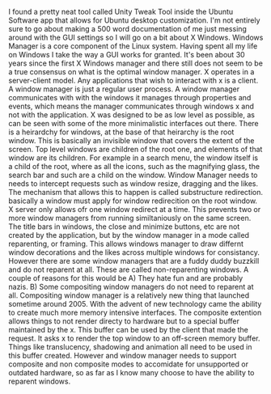 I found a pretty neat tool called Unity Tweak Tool inside the Ubuntu Software app that allows for Ubuntu desktop customization. 
I'm not entirely sure to go about making a 500 word documentation of me just messing around with the GUI settings so I will go on
a bit about X Windows.
Windows Manager is a core component of the Linux system. Having spent all my life on Windows I take the way a GUI works for granted.
It's been about 30 years since the first X Windows manager and there still does not seem to be a true consensus on what is the optimal
window manager. 
X operates in a server-client model. Any applications that wish to interact with x is a client. A window manager is just a regular user 
process. A window manager communicates with with the windows it manages through properties and events, which means the manager communicates 
through windows x and not with the application. X was designed to be as low level as possible, as can be seen with some of the more 
minimalistic interfaces out there. There is a heirardchy for windows, at the base of that heirarchy is the root window. This is basically an 
invisible window that covers the extent of the screen. Top level windows are children of the root one, and elements of that window are its 
children. For example in a search menu, the window itself is a child of the root, where as all the icons, such as the magnifying glass, 
the search bar and such are a child on the window.
Window Manager needs to needs to intercept requests such as window resize, dragging and the likes. The mechanism that allows this to happen
is called substructure redirection. basically a window must apply for window redirecition on the root window. X server only allows ofr 
one window redirect at a time. This prevents two or more window managers from running similtaniously on the same screen. 
The title bars in windows, the close and minimize buttons, etc are not created by the application, but by the window manager in a mode called
reparenting, or framing. This allows windows manager to draw differnt window decorations and the likes across multiple windows for 
consistancy. However there are some window managers that are a fuddy duddy buzzkill and do not reparent at all. These are called non-reparenting
windows. A couple of reasons for this would be A) They hate fun and are probably nazis. B) Some compositing window managers do not need to 
reparent at all. 
Compositing window manager is a relatively new thing that launched sometime around 2005. With the advent of new technology came the ability
to create much more memory intensive interfaces. The composite extention allows things to not render directy to hardware but to a special 
buffer maintained by the x. This buffer can be used by the client that made the request. It asks x to render the top window to an off-screen
memory buffer. Things like translucency, shadowing and animation all need to be used in this buffer created. However and window manager
needs to support composite and non composite modes to accomidate for unsupported or outdated hardware, so as far as I know many choose
to have the ability to reparent windows. 
